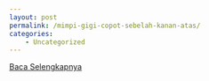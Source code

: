```yaml
---
layout: post
permalink: /mimpi-gigi-copot-sebelah-kanan-atas/
categories:
    - Uncategorized
---
```


[Baca Selengkapnya](/03)